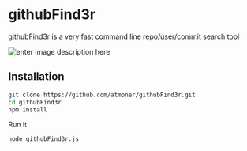# githubFind3r


githubFind3r is a very fast command line repo/user/commit search tool

![enter image description here](https://s6.gifyu.com/images/6mwnt-9c4ei.gif)

## Installation

```sh
git clone https://github.com/atmoner/githubFind3r.git
cd githubFind3r
npm install
```
Run it
```
node githubFind3r.js
```
